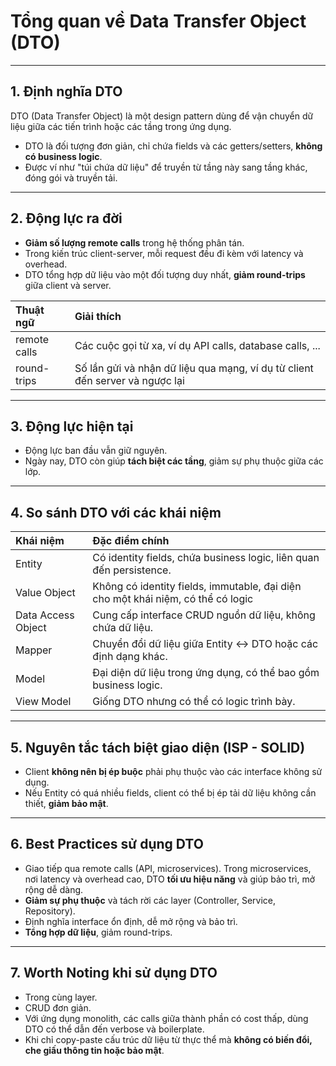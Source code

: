 # Tổng quan về Data Transfer Object (DTO)

---

## 1. Định nghĩa DTO

DTO (Data Transfer Object) là một design pattern dùng để vận chuyển dữ liệu giữa các tiến trình hoặc các tầng trong ứng dụng.

-   DTO là đối tượng đơn giản, chỉ chứa fields và các getters/setters, **không có business logic**.
-   Được ví như "túi chứa dữ liệu" để truyền từ tầng này sang tầng khác, đóng gói và truyền tải.

---

## 2. Động lực ra đời

-   **Giảm số lượng remote calls** trong hệ thống phân tán.
-   Trong kiến trúc client-server, mỗi request đều đi kèm với latency và overhead.
-   DTO tổng hợp dữ liệu vào một đối tượng duy nhất, **giảm round-trips** giữa client và server.

| Thuật ngữ    | Giải thích                                                                   |
| :----------- | :--------------------------------------------------------------------------- |
| remote calls | Các cuộc gọi từ xa, ví dụ API calls, database calls, ...                     |
| round-trips  | Số lần gửi và nhận dữ liệu qua mạng, ví dụ từ client đến server và ngược lại |

---

## 3. Động lực hiện tại

-   Động lực ban đầu vẫn giữ nguyên.
-   Ngày nay, DTO còn giúp **tách biệt các tầng**, giảm sự phụ thuộc giữa các lớp.

---

## 4. So sánh DTO với các khái niệm

| Khái niệm          | Đặc điểm chính                                                                   |
| :----------------- | :------------------------------------------------------------------------------- |
| Entity             | Có identity fields, chứa business logic, liên quan đến persistence.              |
| Value Object       | Không có identity fields, immutable, đại diện cho một khái niệm, có thể có logic |
| Data Access Object | Cung cấp interface CRUD nguồn dữ liệu, không chứa dữ liệu.                       |
| Mapper             | Chuyển đổi dữ liệu giữa Entity <-> DTO hoặc các định dạng khác.                  |
| Model              | Đại diện dữ liệu trong ứng dụng, có thể bao gồm business logic.                  |
| View Model         | Giống DTO nhưng có thể có logic trình bày.                                       |

---

## 5. Nguyên tắc tách biệt giao diện (ISP - SOLID)

-   Client **không nên bị ép buộc** phải phụ thuộc vào các interface không sử dụng.
-   Nếu Entity có quá nhiều fields, client có thể bị ép tải dữ liệu không cần thiết, **giảm bảo mật**.

---

## 6. Best Practices sử dụng DTO

-   Giao tiếp qua remote calls (API, microservices). Trong microservices, nơi latency và overhead cao, DTO **tối ưu hiệu năng** và giúp bảo trì, mở rộng dễ dàng.
-   **Giảm sự phụ thuộc** và tách rời các layer (Controller, Service, Repository).
-   Định nghĩa interface ổn định, dễ mở rộng và bảo trì.
-   **Tổng hợp dữ liệu**, giảm round-trips.

---

## 7. Worth Noting khi sử dụng DTO

-   Trong cùng layer.
-   CRUD đơn giản.
-   Với ứng dụng monolith, các calls giữa thành phần có cost thấp, dùng DTO có thể dẫn đến verbose và boilerplate.
-   Khi chỉ copy-paste cấu trúc dữ liệu từ thực thể mà **không có biến đổi, che giấu thông tin hoặc bảo mật**.
